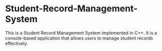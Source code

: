 # Student-Record-Management-System
This is a Student Record Management System implemented in C++. It is a console-based application that allows users to manage student records effectively. 
